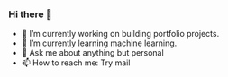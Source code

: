 ### Hi there 👋


- 🔭 I’m currently working on building portfolio projects. 
- 🌱 I’m currently learning machine learning. 
- 💬 Ask me about anything but personal
- 📫 How to reach me: Try mail
